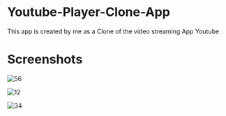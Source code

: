 # Youtube-Player-Clone-App
This app is created by me as a Clone of the video streaming App Youtube

# Screenshots 
 ![56](https://user-images.githubusercontent.com/45965818/79639439-7b852180-81a9-11ea-82ce-8471b6f1ae04.jpeg)

 ![12](https://user-images.githubusercontent.com/45965818/79639442-7d4ee500-81a9-11ea-9175-889851b9cbf3.jpeg)

 ![34](https://user-images.githubusercontent.com/45965818/79639444-7e801200-81a9-11ea-80c9-287bd29ca83e.jpeg)

